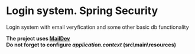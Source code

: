 # Login system. Spring Security
Login system with email veryfication and some other basic db functionality

**The project uses [MailDev](https://github.com/maildev/maildev)**  
**Do not forget to configure _application.context_ (src\main\resources)**
